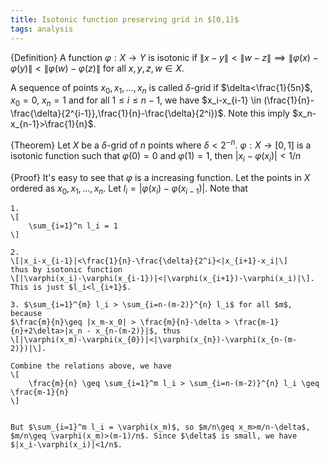 ```yaml
---
title: Isotonic function preserving grid in $[0,1]$
tags: analysis
---
```


{Definition}
	A function $\varphi:X\to Y$ is isotonic if $\|x-y\| < \|w-z\| \implies \|\varphi(x)-\varphi(y)\| < \|\varphi(w)-\varphi(z)\|$ for all $x,y,z,w\in X$.

A sequence of points $x_0,x_1,\ldots,x_n$ is called $\delta$-grid if $\delta<\frac{1}{5n}$, $x_0=0$, $x_n=1$ and for all $1 \leq i\leq n-1$, we have $x_i-x_{i-1} \in (\frac{1}{n}-\frac{\delta}{2^{i-1}},\frac{1}{n}-\frac{\delta}{2^i})$. Note this imply $x_n-x_{n-1}>\frac{1}{n}$.

{Theorem}
	Let $X$ be a $\delta$-grid of $n$ points where $\delta<2^{-n}$. $\varphi: X\to [0,1]$ is a isotonic function such that $\varphi(0)=0$ and $\varphi(1)=1$, then $|x_i - \varphi(x_i)|<1/n$

{Proof}
	It's easy to see that $\varphi$ is a increasing function. Let the points in $X$ ordered as $x_0,x_1,\ldots,x_n$. 
	Let $l_i = |\varphi(x_i)-\varphi(x_{i-1})|$. Note that 

	1. 
	\[
		\sum_{i=1}^n l_i = 1
	\]

	2. 
	\[|x_i-x_{i-1}|<\frac{1}{n}-\frac{\delta}{2^i}<|x_{i+1}-x_i|\]
	thus by isotonic function 
	\[|\varphi(x_i)-\varphi(x_{i-1})|<|\varphi(x_{i+1})-\varphi(x_i)|\].
	This is just $l_i<l_{i+1}$.

	3. $\sum_{i=1}^{m} l_i > \sum_{i=n-(m-2)}^{n} l_i$ for all $m$, because 
	$\frac{m}{n}\geq |x_m-x_0| > \frac{m}{n}-\delta > \frac{m-1}{n}+2\delta>|x_n - x_{n-(m-2)}|$, thus 
	\[|\varphi(x_m)-\varphi(x_{0})|<|\varphi(x_{n})-\varphi(x_{n-(m-2)})|\].
	
	Combine the relations above, we have
	\[
		\frac{m}{n} \geq \sum_{i=1}^m l_i > \sum_{i=n-(m-2)}^{n} l_i \geq \frac{m-1}{n}
	\]

	
	But $\sum_{i=1}^m l_i = \varphi(x_m)$, so $m/n\geq x_m>m/n-\delta$, $m/n\geq \varphi(x_m)>(m-1)/n$. Since $\delta$ is small, we have $|x_i-\varphi(x_i)|<1/n$.